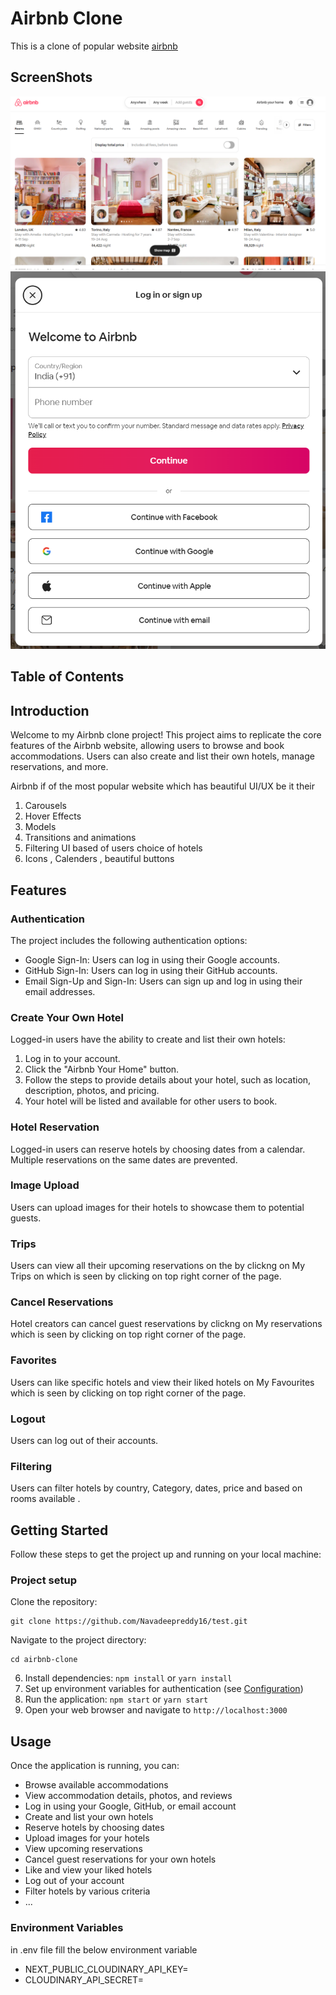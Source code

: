 # Airbnb Clone

This is a clone of popular website [airbnb](#https://www.airbnb.co.in/)


 

## ScreenShots
![Basic Logged out screen](./src/assets/logout.png)
![SignUp Modal](src/assets/Signup.png)

## Table of Contents

## Introduction

Welcome to my Airbnb clone project! This project aims to replicate the core features of the Airbnb website, allowing users to browse and book accommodations. Users can also create and list their own hotels, manage reservations, and more.

Airbnb if of the most popular website which has beautiful UI/UX be it their 
1. Carousels 
2. Hover Effects
3. Models 
4. Transitions and animations
5. Filtering UI based of users choice of hotels 
6. Icons , Calenders , beautiful buttons

## Features

### Authentication

The project includes the following authentication options:

- Google Sign-In: Users can log in using their Google accounts.
- GitHub Sign-In: Users can log in using their GitHub accounts.
- Email Sign-Up and Sign-In: Users can sign up and log in using their email addresses.

### Create Your Own Hotel

Logged-in users have the ability to create and list their own hotels:

1. Log in to your account.
2. Click the "Airbnb Your Home" button.
3. Follow the steps to provide details about your hotel, such as location, description, photos, and pricing.
4. Your hotel will be listed and available for other users to book.

### Hotel Reservation

Logged-in users can reserve hotels by choosing dates from a calendar. Multiple reservations on the same dates are prevented.

### Image Upload

Users can upload images for their hotels to showcase them to potential guests.

### Trips

Users can view all their upcoming reservations on the by clickng on My Trips on which is seen by clicking on top right corner of the page.

### Cancel Reservations

Hotel creators can cancel guest reservations  by clickng on My reservations which is seen by clicking on top right corner of the page.

### Favorites

Users can like specific hotels and view their liked hotels on My Favourites which is seen by clicking on top right corner of the page.

### Logout

Users can log out of their accounts.

### Filtering

Users can filter hotels by country, Category, dates, price and based on rooms available .

## Getting Started

Follow these steps to get the project up and running on your local machine:

### Project setup
Clone the repository:
```
git clone https://github.com/Navadeepreddy16/test.git
```

 Navigate to the project directory: 
 ```
 cd airbnb-clone
 ```

6. Install dependencies: `npm install` or `yarn install`
7. Set up environment variables for authentication (see [Configuration](#configuration))
8. Run the application: `npm start` or `yarn start`
9. Open your web browser and navigate to `http://localhost:3000`

## Usage

Once the application is running, you can:

- Browse available accommodations
- View accommodation details, photos, and reviews
- Log in using your Google, GitHub, or email account
- Create and list your own hotels
- Reserve hotels by choosing dates
- Upload images for your hotels
- View upcoming reservations
- Cancel guest reservations for your own hotels
- Like and view your liked hotels
- Log out of your account
- Filter hotels by various criteria
- ...

### Environment Variables 
in .env file fill the below environment variable
- NEXT_PUBLIC_CLOUDINARY_API_KEY=<your api key>
- CLOUDINARY_API_SECRET=<API SECRET>